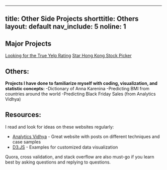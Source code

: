 ----
 title: Other Side Projects
 shorttitle: Others
 layout: default
 nav_include: 5
 noline: 1
 ----
 
 ## Major Projects
 
 [Looking for the True Yelp Rating](YelpReview.html) 
 [Star Hong Kong Stock Picker](starstockpicker.html)
 
 
 ## Others:
 
 **Projects I have done to familiarize myself with coding, visualization, and statistic concepts:**
 -Dictionary of Anna Karenina
 -Predicting BMI from countries around the world 
 -Predicting Black Friday Sales (from Analytics Vidhya)
 
 
 ## Resources:
 I read and look for ideas on these websites regularly:
 
 - [Analytics Vidhya](https://www.analyticsvidhya.com/) - Great website with posts on different techniques and case samples
 - [D3.JS](https://github.com/d3/d3/wiki/Gallery) - Examples for customized data visualization 
 
 
 Quora, cross validation, and stack overflow are also must-go if you learn best by asking questions and replying to questions. 
 
